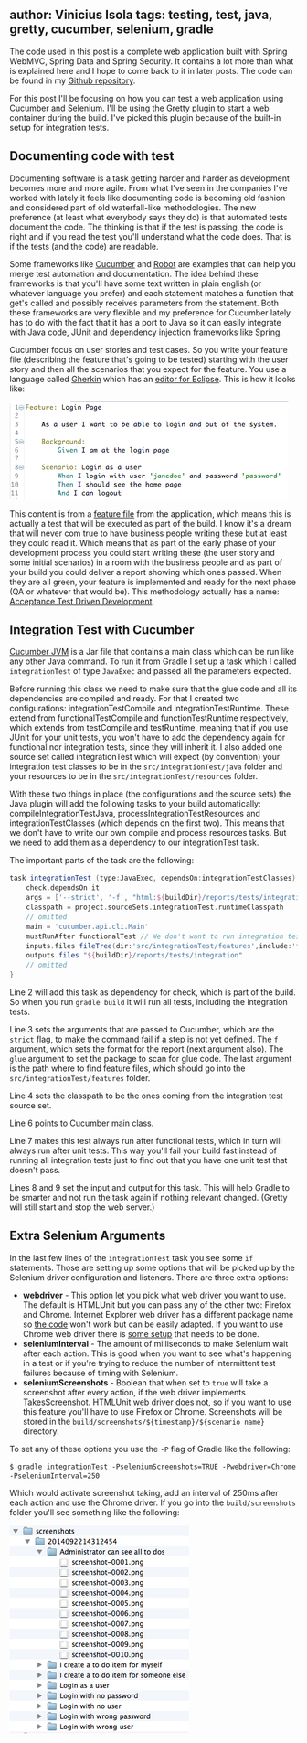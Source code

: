 author: Vinicius Isola
tags: testing, test, java, gretty, cucumber, selenium, gradle
----------
The code used in this post is a complete web application built with Spring WebMVC, Spring Data and Spring Security. It contains a lot more than what is explained here and I hope to come back to it in later posts. The code can be found in my [Github repository](https://github.com/visola/bearprogrammer-examples/tree/master/complete-to-do).

For this post I'll be focusing on how you can test a web application using Cucumber and Selenium. I'll be using the [Gretty](https://github.com/akhikhl/gretty/) plugin to start a web container during the build. I've picked this plugin because of the built-in setup for integration tests.

<!-- more -->

## Documenting code with test

Documenting software is a task getting harder and harder as development becomes more and more agile. From what I've seen in the companies I've worked with lately it feels like documenting code is becoming old fashion and considered part of old waterfall-like methodologies. The new preference (at least what everybody says they do) is that automated tests document the code. The thinking is that if the test is passing, the code is right and if you read the test you'll understand what the code does. That is if the tests (and the code) are readable.

Some frameworks like [Cucumber](http://cukes.info/) and [Robot](http://robotframework.org/) are examples that can help you merge test automation and documentation. The idea behind these frameworks is that you'll have some text written in plain english (or whatever language you prefer) and each statement matches a function that get's called and possibly receives parameters from the statement. Both these frameworks are very flexible and my preference for Cucumber lately has to do with the fact that it has a port to Java so it can easily integrate with Java code, JUnit and dependency injection frameworks like Spring.

Cucumber focus on user stories and test cases. So you write your feature file (describing the feature that's going to be tested) starting with the user story and then all the scenarios that you expect for the feature. You use a language called [Gherkin](http://cukes.info/gherkin.html) which has an [editor for Eclipse](https://github.com/cucumber/cucumber-eclipse). This is how it looks like:

![Gherkin editor screenshot](/img/blog/gherkin-eclipse-editor.png)

This content is from a [feature file](https://github.com/visola/bearprogrammer-examples/blob/master/complete-to-do/src/integrationTest/features/Login.feature) from the application, which means this is actually a test that will be executed as part of the build. I know it's a dream that will never com true to have business people writing these but at least they could read it. Which means that as part of the early phase of your development process you could start writing these (the user story and some initial scenarios) in a room with the business people and as part of your build you could deliver a report showing which ones passed. When they are all green, your feature is implemented and ready for the next phase (QA or whatever that would be). This methodology actually has a name: [Acceptance Test Driven Development](http://en.wikipedia.org/wiki/Acceptance_test-driven_development).

## Integration Test with Cucumber

[Cucumber JVM](https://github.com/cucumber/cucumber-jvm) is a Jar file that contains a main class which can be run like any other Java command. To run it from Gradle I set up a task which I called `integrationTest` of type `JavaExec` and passed all the parameters expected.

Before running this class we need to make sure that the glue code and all its dependencies are compiled and ready. For that I created two configurations: integrationTestCompile and integrationTestRuntime. These extend from functionalTestCompile and functionTestRuntime respectively, which extends from testCompile and testRuntime, meaning that if you use JUnit for your unit tests, you won't have to add the dependency again for functional nor integration tests, since they will inherit it. I also added one source set called integrationTest which will expect (by convention) your integration test classes to be in the `src/integrationTest/java` folder and your resources to be in the `src/integrationTest/resources` folder.

With these two things in place (the configurations and the source sets) the Java plugin will add the following tasks to your build automatically: compileIntegrationTestJava, processIntegrationTestResources and integrationTestClasses (which depends on the first two). This means that we don't have to write our own compile and process resources tasks. But we need to add them as a dependency to our integrationTest task.

The important parts of the task are the following:

```groovy
task integrationTest (type:JavaExec, dependsOn:integrationTestClasses) {
    check.dependsOn it
    args = ['--strict', '-f', "html:${buildDir}/reports/tests/integration", '--glue', 'com.bearprogrammer.blog.sample.integrationTest.glue', 'src/integrationTest/features']
    classpath = project.sourceSets.integrationTest.runtimeClasspath
    // omitted
    main = 'cucumber.api.cli.Main'
    mustRunAfter functionalTest // We don't want to run integration tests if functional test haven't past
    inputs.files fileTree(dir:'src/integrationTest/features',include:'**/*.feature')
    outputs.files "${buildDir}/reports/tests/integration"
    // omitted
}
```

Line 2 will add this task as dependency for check, which is part of the build. So when you run `gradle build` it will run all tests, including the integration tests.

Line 3 sets the arguments that are passed to Cucumber, which are the `strict` flag, to make the command fail if a step is not yet defined. The `f` argument, which sets the format for the report (next argument also). The `glue` argument to set the package to scan for glue code. The last argument is the path where to find feature files, which should go into the `src/integrationTest/features` folder.

Line 4 sets the classpath to be the ones coming from the integration test source set.

Line 6 points to Cucumber main class.

Line 7 makes this test always run after functional tests, which in turn will always run after unit tests. This way you'll fail your build fast instead of running all integration tests just to find out that you have one unit test that doesn't pass.

Lines 8 and 9 set the input and output for this task. This will help Gradle to be smarter and not run the task again if nothing relevant changed. (Gretty will still start and stop the web server.)

## Extra Selenium Arguments

In the last few lines of the `integrationTest` task you see some `if` statements. Those are setting up some options that will be picked up by the Selenium driver configuration and listeners. There are three extra options:

- <strong>webdriver</strong> - This option let you pick what web driver you want to use. The default is HTMLUnit but you can pass any of the other two: Firefox and Chrome. Internet Explorer web driver has a different package name so [the code](https://github.com/visola/bearprogrammer-examples/blob/master/complete-to-do/src/integrationTest/java/com/bearprogrammer/blog/sample/integrationTest/IntegrationTestConfiguration.java#L49) won't work but can be easily adapted. If you want to use Chrome web driver there is [some setup](https://sites.google.com/a/chromium.org/chromedriver/getting-started) that needs to be done.
- <strong>seleniumInterval</strong> - The amount of milliseconds to make Selenium wait after each action. This is good when you want to see what's happening in a test or if you're trying to reduce the number of intermittent test failures because of timing with Selenium.
- <strong>seleniumScreenshots</strong> - Boolean that when set to `true` will take a screenshot after every action, if the web driver implements [TakesScreenshot](http://selenium.googlecode.com/svn/trunk/docs/api/java/org/openqa/selenium/TakesScreenshot.html). HTMLUnit web driver does not, so if you want to use this feature you'll have to use Firefox or Chrome. Screenshots will be stored in the `build/screenshots/${timestamp}/${scenario name}` directory.

To set any of these options you use the `-P` flag of Gradle like the following:

```
$ gradle integrationTest -PseleniumScreenshots=TRUE -Pwebdriver=Chrome -PseleniumInterval=250
```

Which would activate screenshot taking, add an interval of 250ms after each action and use the Chrome driver. If you go into the `build/screenshots` folder you'll see something like the following:

![Folder with screenshots taken from test](/img/blog/build-screenshots-folder.png)
